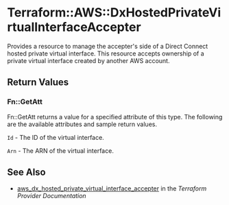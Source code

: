 # Terraform::AWS::DxHostedPrivateVirtualInterfaceAccepter

Provides a resource to manage the accepter's side of a Direct Connect hosted private virtual interface.
This resource accepts ownership of a private virtual interface created by another AWS account.

## Return Values

### Fn::GetAtt

Fn::GetAtt returns a value for a specified attribute of this type. The following are the available attributes and sample return values.

`Id` - The ID of the virtual interface.

`Arn` - The ARN of the virtual interface.

## See Also

* [aws_dx_hosted_private_virtual_interface_accepter](https://www.terraform.io/docs/providers/aws/r/dx_hosted_private_virtual_interface_accepter.html) in the _Terraform Provider Documentation_